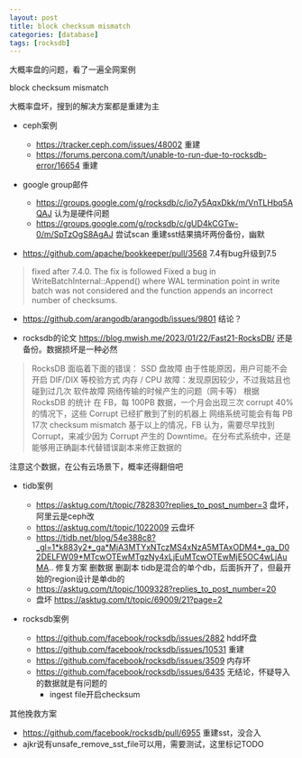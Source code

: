 ```yaml
---
layout: post
title: block checksum mismatch
categories: [database]
tags: [rocksdb]
---
```



大概率盘的问题，看了一遍全网案例

<!-- more -->


block checksum mismatch

大概率盘坏，搜到的解决方案都是重建为主

- ceph案例
  - https://tracker.ceph.com/issues/48002 重建
  - https://forums.percona.com/t/unable-to-run-due-to-rocksdb-error/16654  重建

- google group邮件
  - https://groups.google.com/g/rocksdb/c/io7y5AqxDkk/m/VnTLHbq5AQAJ 认为是硬件问题
  - https://groups.google.com/g/rocksdb/c/gUD4kCGTw-0/m/SpTzOgS8AgAJ 尝试scan 重建sst结果搞坏两份备份，幽默

- https://github.com/apache/bookkeeper/pull/3568 7.4有bug升级到7.5

> fixed after 7.4.0. The fix is followed
>   Fixed a bug in WriteBatchInternal::Append() where WAL termination point in write batch was not considered and the function appends an incorrect number of checksums.

- https://github.com/arangodb/arangodb/issues/9801 结论？

- rocksdb的论文 https://blog.mwish.me/2023/01/22/Fast21-RocksDB/ 还是备份。数据损坏是一种必然

> RocksDB 面临着下面的错误：
>    SSD 盘故障  由于性能原因，用户可能不会开启 DIF/DIX 等校验方式
>    内存 / CPU 故障：发现原因较少，不过我姑且也碰到过几次
>    软件故障
>    网络传输的时候产生的问题（网卡等）
> 根据 RocksDB 的统计
>     在 FB，每 100PB 数据，一个月会出现三次 corrupt
>     40% 的情况下，这些 Corrupt 已经扩散到了别的机器上
>     网络系统可能会有每 PB 17次 checksum mismatch
> 基于以上的情况，FB 认为，需要尽早找到 Corrupt，来减少因为 Corrupt 产生的 Downtime。在分布式系统中，还是能够用正确副本代替错误副本来修正数据的

注意这个数据，在公有云场景下，概率还得翻倍吧

- tidb案例
    - https://asktug.com/t/topic/782830?replies_to_post_number=3 盘坏，阿里云是ceph改
    - https://asktug.com/t/topic/1022009 云盘坏
    - https://tidb.net/blog/54e388c8?_gl=1*k883y2*_ga*MjA3MTYxNTczMS4xNzA5MTAxODM4*_ga_D02DELFW09*MTcwOTEwMTgzNy4xLjEuMTcwOTEwMjE5OC4wLjAuMA..  修复方案 删数据 删副本 tidb是混合的单个db，后面拆开了，但最开始的region设计是单db的
    - https://asktug.com/t/topic/1009328?replies_to_post_number=20 
    - 盘坏 https://asktug.com/t/topic/69009/21?page=2

- rocksdb案例
  - https://github.com/facebook/rocksdb/issues/2882 hdd坏盘
  - https://github.com/facebook/rocksdb/issues/10531 重建
  - https://github.com/facebook/rocksdb/issues/3509 内存坏
  - https://github.com/facebook/rocksdb/issues/6435 无结论，怀疑导入的数据就是有问题的
    - ingest file开启checksum


其他挽救方案 
- https://github.com/facebook/rocksdb/pull/6955 重建sst，没合入
- ajkr说有unsafe_remove_sst_file可以用，需要测试，这里标记TODO